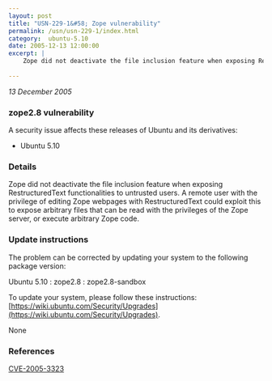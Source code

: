 ```yaml
---
layout: post
title: "USN-229-1&#58; Zope vulnerability"
permalink: /usn/usn-229-1/index.html
category:  ubuntu-5.10
date: 2005-12-13 12:00:00
excerpt: |
    Zope did not deactivate the file inclusion feature when exposing RestructuredText functionalities to untrusted users. A remote user with the privilege of editing Zope webpages with RestructuredText could exploit this to expose arbitrary files that can be read with the privileges of the Zope server, or execute arbitrary Zope code.
    
--- 
```

 
 

*13 December 2005*

### zope2.8 vulnerability

A security issue affects these releases of Ubuntu and its derivatives:

* Ubuntu 5.10

### Details

Zope did not deactivate the file inclusion feature when exposing RestructuredText functionalities to untrusted users. A remote user with the privilege of editing Zope webpages with RestructuredText could exploit this to expose arbitrary files that can be read with the privileges of the Zope server, or execute arbitrary Zope code.

### Update instructions

The problem can be corrected by updating your system to the following package version:

Ubuntu 5.10
 : zope2.8 
 : zope2.8-sandbox 

To update your system, please follow these instructions: [https://wiki.ubuntu.com/Security/Upgrades](https://wiki.ubuntu.com/Security/Upgrades).

None

### References

 
 [CVE-2005-3323](http://people.ubuntu.com/~ubuntu-security/cve/CVE-2005-3323)
 


